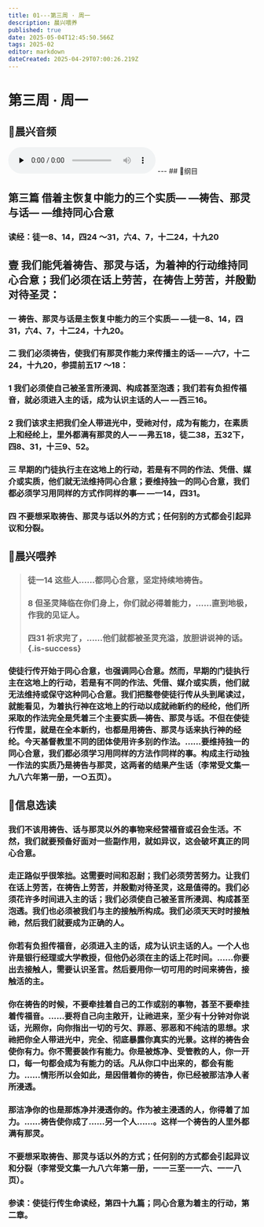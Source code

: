 ```yaml
---
title: 01---第三周 · 周一
description: 晨兴喂养
published: true
date: 2025-05-04T12:45:50.566Z
tags: 2025-02
editor: markdown
dateCreated: 2025-04-29T07:00:26.219Z
---
```


# 第三周 · 周一
## 🎵晨兴音频
<audio id="audio" controls="" preload="none">
      <source id="mp3" src="/2025-02/week3/week3day1.mp3">
</audio>
---
## 📖纲目

## 第三篇   借着主恢复中能力的三个实质— —祷告、那灵与话— —维持同心合意

### 读经：徒一8、14，四24 ～31，六4、7，十二24，十九20

## 壹   我们能凭着祷告、那灵与话，为着神的行动维持同心合意；我们必须在话上劳苦，在祷告上劳苦，并殷勤对待圣灵：

### 一   祷告、那灵与话是主恢复中能力的三个实质— —徒一8、14，四31，六4、7，十二24，十九20。

### 二   我们必须祷告，使我们有那灵作能力来传播主的话— —六7，十二24，十九20，参提前五17 ～18：

### 1   我们必须使自己被圣言所浸润、构成甚至泡透；我们若有负担传福音，就必须进入主的话，成为认识主话的人— —西三16。

### 2   我们该求主把我们全人带进光中，受祂对付，成为有能力，在素质上和经纶上，里外都满有那灵的人— —弗五18，徒二38，五32下，四8、31，十三9、52。

### 三   早期的门徒执行主在这地上的行动，若是有不同的作法、凭借、媒介或实质，他们就无法维持同心合意；要维持独一的同心合意，我们都必须学习用同样的方式作同样的事— —一14，四31。

### 四   不要想采取祷告、那灵与话以外的方式；任何别的方式都会引起异议和分裂。

## 📖晨兴喂养

>### 徒一14    这些人……都同心合意，坚定持续地祷告。
>
>### 8    但圣灵降临在你们身上，你们就必得着能力，……直到地极，作我的见证人。
>
>### 四31    祈求完了，……他们就都被圣灵充溢，放胆讲说神的话。{.is-success}

### 使徒行传开始于同心合意，也强调同心合意。然而，早期的门徒执行主在这地上的行动，若是有不同的作法、凭借、媒介或实质，他们就无法维持或保守这种同心合意。我们把整卷使徒行传从头到尾读过，就能看见，为着执行神在这地上的行动以成就祂新约的经纶，他们所采取的作法完全是凭着三个主要实质—祷告、那灵与话。不但在使徒行传里，就是在全本新约，也都是用祷告、那灵与话来执行神的经纶。今天基督教里不同的团体使用许多别的作法。……要维持独一的同心合意，我们都必须学习用同样的方法作同样的事。构成主行动独一作法的实质乃是祷告与那灵，这两者的结果产生话（李常受文集一九八六年第一册，一○五页）。

## 📖信息选读

### 我们不该用祷告、话与那灵以外的事物来经营福音或召会生活。不然，我们就要预备好面对一些副作用，就如异议，这会破坏真正的同心合意。

### 走正路似乎很笨拙。这需要时间和忍耐；我们必须劳苦努力。让我们在话上劳苦，在祷告上劳苦，并殷勤对待圣灵，这是值得的。我们必须花许多时间进入主的话；我们必须使自己被圣言所浸润、构成甚至泡透。我们也必须被我们与主的接触所构成。我们必须天天时时接触祂，然后我们就要成为正确的人。

### 你若有负担传福音，必须进入主的话，成为认识主话的人。一个人也许是银行经理或大学教授，但他仍必须在主的话上花时间。……你要出去接触人，需要认识圣言。然后要用你一切可用的时间来祷告，接触活的主。

### 你在祷告的时候，不要牵挂着自己的工作或别的事物，甚至不要牵挂着传福音。……要将自己向主敞开，让祂进来，至少有十分钟对你说话，光照你，向你指出一切的亏欠、罪恶、邪恶和不纯洁的思想。求祂把你全人带进光中，完全、彻底暴露你真实的光景。这样的祷告会使你有力。你不需要装作有能力。你是被炼净、受管教的人，你一开口，每一句都会成为有能力的话。凡从你口中出来的，都会有能力。……情形所以会如此，是因借着你的祷告，你已经被那洁净人者所浸透。

### 那洁净你的也是那炼净并浸透你的。作为被主浸透的人，你得着了加力。……祷告使你成了……另一个人……。这样一个祷告的人里外都满有那灵。

### 不要想采取祷告、那灵与话以外的方式；任何别的方式都会引起异议和分裂（李常受文集一九八六年第一册，一一三至一一六、一一八页）。

### 参读：使徒行传生命读经，第四十九篇；同心合意为着主的行动，第二章。
<!-- Google tag (gtag.js) -->
<script async src="https://www.googletagmanager.com/gtag/js?id=G-1P8709Z16T"></script>
<script>
  window.dataLayer = window.dataLayer || [];
  function gtag(){dataLayer.push(arguments);}
  gtag('js', new Date());

  gtag('config', 'G-1P8709Z16T');
</script>